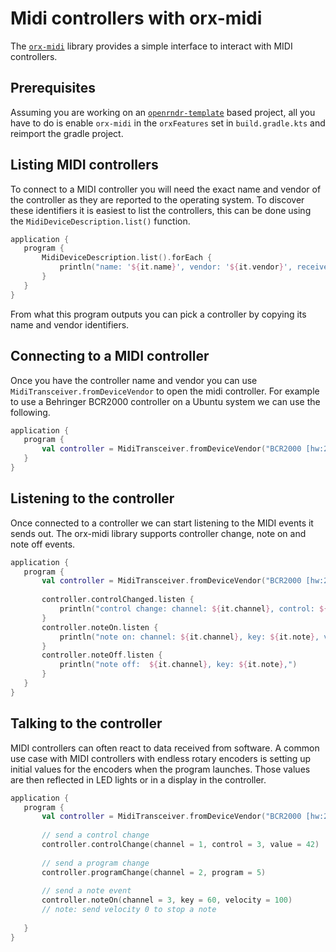  
 # Midi controllers with orx-midi 
 
 The [`orx-midi`](https://github.com/openrndr/orx/tree/master/orx-midi) library provides a simple interface
to interact with MIDI controllers.  
 
 ## Prerequisites 
 
 Assuming you are working on an [`openrndr-template`](https://github.com/openrndr/openrndr-template) based
project, all you have to do is enable `orx-midi` in the `orxFeatures`
 set in `build.gradle.kts` and reimport the gradle project. 
 
 ## Listing MIDI controllers 
 
 To connect to a MIDI controller you will need the exact name and vendor of the controller as they are reported
to the operating system. To discover these identifiers it is easiest to list the controllers, this can be done using
the `MidiDeviceDescription.list()` function. 
 
 ```kotlin
application {
    program {
        MidiDeviceDescription.list().forEach {
            println("name: '${it.name}', vendor: '${it.vendor}', receiver:${it.receive}, transmitter:${it.transmit}")
        }
    }
}
``` 
 
 From what this program outputs you can pick a controller by copying its name and vendor identifiers. 
 
 ## Connecting to a MIDI controller 
 
 Once you have the controller name and vendor you can use `MidiTransceiver.fromDeviceVendor` to open the
midi controller. For example to use a Behringer BCR2000 controller on a Ubuntu system we can use the following. 
 
 ```kotlin
application {
    program {
        val controller = MidiTransceiver.fromDeviceVendor("BCR2000 [hw:2,0,0]", "ALSA (http://www.alsa-project.org)")
    }
}
``` 
 
 ## Listening to the controller 
 
 Once connected to a controller we can start listening to the MIDI events it sends out. The orx-midi library
supports controller change, note on and note off events. 
 
 ```kotlin
application {
    program {
        val controller = MidiTransceiver.fromDeviceVendor("BCR2000 [hw:2,0,0]", "ALSA (http://www.alsa-project.org)")
        
        controller.controlChanged.listen {
            println("control change: channel: ${it.channel}, control: ${it.control}, value: ${it.value}")
        }
        controller.noteOn.listen {
            println("note on: channel: ${it.channel}, key: ${it.note}, velocity: ${it.velocity}")
        }
        controller.noteOff.listen {
            println("note off:  ${it.channel}, key: ${it.note},")
        }
    }
}
``` 
 
 ## Talking to the controller 
 
 MIDI controllers can often react to data received from 
software. A common use case with MIDI controllers with endless rotary
encoders is setting up initial values for the encoders when the program 
launches. Those values are then reflected in LED lights or in a display 
in the controller. 
 
 ```kotlin
application {
    program {
        val controller = MidiTransceiver.fromDeviceVendor("BCR2000 [hw:2,0,0]", "ALSA (http://www.alsa-project.org)")
        
        // send a control change
        controller.controlChange(channel = 1, control = 3, value = 42)
        
        // send a program change
        controller.programChange(channel = 2, program = 5)
        
        // send a note event
        controller.noteOn(channel = 3, key = 60, velocity = 100)
        // note: send velocity 0 to stop a note
        
    }
}
``` 
